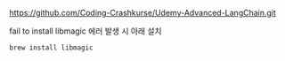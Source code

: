 https://github.com/Coding-Crashkurse/Udemy-Advanced-LangChain.git

fail to install libmagic 에러 발생 시 아래 설치 
```bash
brew install libmagic
```